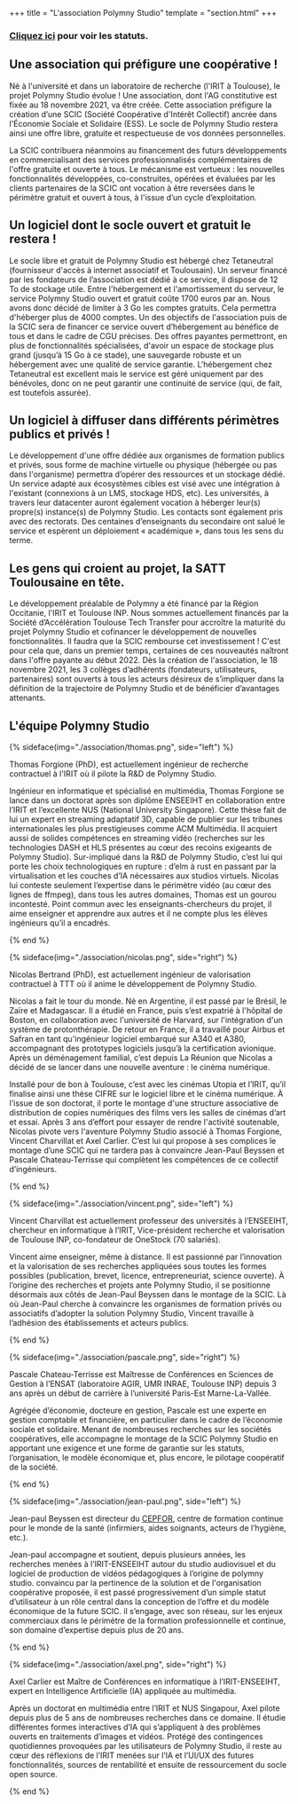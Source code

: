 +++
title = "L'association Polymny Studio"
template = "section.html"
+++

<h3 class="has-text-centered">
<a href="/statuts.pdf">Cliquez ici</a> pour voir les statuts.
</h3>

## Une association qui préfigure une coopérative !


Né à l'université et dans un laboratoire de recherche (l'IRIT à Toulouse), le
projet Polymny Studio évolue ! Une association, dont l'AG constitutive est
fixée au 18 novembre 2021, va être créée. Cette association préfigure la
création d’une SCIC (Société Coopérative d'Intérêt Collectif) ancrée dans
l'Économie Sociale et Solidaire (ESS). Le socle de Polymny Studio restera ainsi
une offre libre, gratuite et respectueuse de vos données personnelles.

La SCIC contribuera néanmoins au financement des futurs développements en
commercialisant des services professionnalisés complémentaires de l'offre
gratuite et ouverte à tous. Le mécanisme est vertueux : les nouvelles
fonctionnalités développées, co-construites, opérées et évaluées par les
clients partenaires de la SCIC ont vocation à être reversées dans le périmètre
gratuit et ouvert à tous, à l'issue d’un cycle d’exploitation.

## Un logiciel dont le socle ouvert et gratuit le restera !

Le socle libre et gratuit de Polymny Studio est hébergé chez Tetaneutral
(fournisseur d'accès à internet associatif et Toulousain). Un serveur financé
par les fondateurs de l’association est dédié à ce service, il dispose de 12 To
de stockage utile. Entre l'hébergement et l'amortissement du serveur, le
service Polymny Studio ouvert et gratuit coûte 1700 euros par an. Nous avons
donc décidé de limiter à 3 Go les comptes gratuits. Cela permettra d'héberger
plus de 4000 comptes. Un des objectifs de l'association puis de la SCIC sera de
financer ce service ouvert d’hébergement au bénéfice de tous et dans le cadre
de CGU précises. Des offres payantes permettront, en plus de fonctionnalités
spécialisées, d'avoir un espace de stockage plus grand (jusqu’à 15 Go à ce
stade), une sauvegarde robuste et un hébergement avec une qualité de service
garantie. L'hébergement chez Tetaneutral est excellent mais le service est géré
uniquement par des bénévoles, donc on ne peut garantir une continuité de
service (qui, de fait, est toutefois assurée).

## Un logiciel à diffuser dans différents périmètres publics et privés !

Le développement d'une offre dédiée aux organismes de formation publics et
privés, sous forme de machine virtuelle ou physique (hébergée ou pas dans
l'organisme) permettra d’opérer des ressources et un stockage dédié. Un service
adapté aux écosystèmes cibles est visé avec une intégration à l'existant
(connexions à un LMS, stockage HDS, etc). Les universités, à travers leur
datacenter auront également vocation à héberger leur(s) propre(s) instance(s)
de Polymny Studio. Les contacts sont également pris avec des rectorats. Des
centaines d’enseignants du secondaire ont salué le service et espèrent un
déploiement « académique », dans tous les sens du terme.

## Les gens qui croient au projet, la SATT Toulousaine en tête.

Le développement préalable de Polymny a été financé par la Région Occitanie,
l'IRIT et Toulouse INP. Nous sommes actuellement financés par la Société
d’Accélération Toulouse Tech Transfer pour accroître la maturité du projet
Polymny Studio et cofinancer le développement de nouvelles fonctionnalités. Il
faudra que la SCIC rembourse cet investissement ! C'est pour cela que, dans un
premier temps, certaines de ces nouveautés naîtront dans l'offre payante au
début 2022. Dès la création de l'association, le 18 novembre 2021, les 3
collèges d’adhérents (fondateurs, utilisateurs, partenaires) sont ouverts à
tous les acteurs désireux de s’impliquer dans la définition de la trajectoire
de Polymny Studio et de bénéficier d’avantages attenants.


<div  class="title mt-6 has-text-centered">

## L'équipe Polymny Studio

</div>
{% sideface(img="./association/thomas.png", side="left") %}

Thomas Forgione (PhD), est actuellement ingénieur de recherche
contractuel à l'IRIT où il pilote la R&D de Polymny Studio.

Ingénieur en informatique et  spécialisé en multimédia, Thomas Forgione se
lance dans un doctorat après son diplôme ENSEEIHT en collaboration entre l’IRIT
et l’excellente NUS (National University Singapore). Cette thèse fait de lui un
expert en streaming adaptatif 3D, capable de publier sur les tribunes
internationales les plus prestigieuses comme ACM Multimédia. Il acquiert aussi
de solides compétences en streaming vidéo (recherches sur les technologies DASH
et HLS présentes au cœur des recoins exigeants de Polymny Studio). Sur-impliqué
dans la R&D de Polymny Studio, c’est lui qui porte les choix technologiques en
rupture : d’elm à rust en passant par la virtualisation et les couches d’IA
nécessaires aux studios virtuels. Nicolas lui conteste seulement l’expertise
dans le périmètre vidéo (au cœur des lignes de ffmpeg), dans tous les autres
domaines, Thomas est un gourou incontesté. Point commun avec les
enseignants-chercheurs du projet, il aime enseigner et apprendre aux autres et
il ne compte plus les élèves ingénieurs qu’il a encadrés.

{% end %}


{% sideface(img="./association/nicolas.png", side="right") %}

Nicolas Bertrand (PhD), est actuellement ingénieur de valorisation
contractuel à TTT où il anime le développement de Polymny Studio.

Nicolas a fait le tour du monde. Né en Argentine, il est passé par le Brésil,
le Zaïre et Madagascar. Il a étudié en France, puis s’est expatrié à l'hôpital
de Boston, en collaboration avec l'université de Harvard, sur l'intégration
d'un système de protonthérapie. De retour en France, il a travaillé pour Airbus
et Safran en tant qu'ingénieur logiciel embarqué sur A340 et A380, accompagnant
des prototypes logiciels jusqu’à la certification avionique. Après un
déménagement familial, c’est depuis La Réunion que Nicolas a décidé de se
lancer dans une nouvelle aventure : le cinéma numérique.

Installé pour de bon à Toulouse, c’est avec les cinémas Utopia et l’IRIT, qu’il
finalise ainsi une thèse CIFRE sur le logiciel libre et le cinéma numérique. À
l'issue de son doctorat, il porte le montage d'une structure associative de
distribution de copies numériques des films vers les salles de cinémas d’art et
essai. Après 3 ans d’effort pour essayer de rendre l'activité soutenable,
Nicolas pivote vers l'aventure Polymny Studio associé à Thomas Forgione,
Vincent Charvillat et Axel Carlier. C’est lui qui propose à ses complices le
montage d’une SCIC qui ne tardera pas à convaincre Jean-Paul Beyssen et Pascale
Chateau-Terrisse qui complètent les compétences de ce collectif d’ingénieurs.

{% end %}

{% sideface(img="./association/vincent.png", side="left") %}

Vincent Charvillat  est actuellement professeur des universités à
l’ENSEEIHT, chercheur en informatique à l’IRIT, Vice-président recherche et
valorisation de Toulouse INP, co-fondateur de OneStock (70 salariés).

Vincent aime enseigner, même à distance. Il est passionné par l’innovation et
la valorisation de ses recherches appliquées sous toutes les formes possibles
(publication, brevet, licence, entrepreneuriat, science ouverte). À l’origine
des recherches et projets ante Polymny Studio, il se positionne désormais aux
côtés de Jean-Paul Beyssen dans le montage de la SCIC. Là où Jean-Paul cherche
à convaincre les organismes de formation privés ou associatifs  d’adopter la
solution Polymny Studio, Vincent travaille à l’adhésion des établissements et
acteurs publics.

{% end %}

{% sideface(img="./association/pascale.png", side="right") %}


Pascale Chateau-Terrisse est Maîtresse de Conférences en Sciences de Gestion à
l’ENSAT (laboratoire AGIR, UMR INRAE, Toulouse INP) depuis 3 ans après un début
de carrière à  l’université Paris-Est Marne-La-Vallée.

Agrégée d’économie, docteure en gestion, Pascale est une experte en gestion
comptable et financière, en particulier dans le cadre de l’économie sociale et
solidaire. Menant de nombreuses recherches sur les sociétés coopératives, elle
accompagne le montage de la SCIC Polymny Studio en apportant une exigence et
une forme de garantie sur les statuts, l’organisation, le modèle économique et,
plus encore, le pilotage coopératif de la société.

{% end %}

{% sideface(img="./association/jean-paul.png", side="left") %}

Jean-paul Beyssen  est directeur du [CEPFOR](http://www.cepfor.com), centre de
formation continue pour le monde de la santé (infirmiers, aides soignants,
acteurs de l’hygiène, etc.).

Jean-paul accompagne et soutient, depuis plusieurs années, les recherches
menées à l’IRIT-ENSEEIHT autour du studio audiovisuel et du logiciel de
production de vidéos pédagogiques à l’origine de polymny studio. convaincu par
la pertinence de la solution et de l'organisation coopérative proposée, il est
passé progressivement d’un simple statut d’utilisateur à un rôle central dans
la conception de l’offre et du modèle économique de la future SCIC. il
s’engage, avec son réseau, sur les enjeux commerciaux dans le périmètre de la
formation professionnelle et continue, son domaine d’expertise depuis plus de
20 ans.

{% end %}

{% sideface(img="./association/axel.png", side="right") %}

Axel Carlier est Maître de Conférences en informatique à l’IRIT-ENSEEIHT,
expert en Intelligence Artificielle (IA) appliquée au multimédia.

Après un doctorat en multimédia entre l’IRIT et NUS Singapour, Axel pilote
depuis plus de 5 ans de nombreuses recherches dans ce domaine. Il étudie
différentes formes interactives d’IA qui s’appliquent à des problèmes ouverts
en traitements d’images et vidéos. Protégé des contingences quotidiennes
provoquées par les utilisateurs de Polymny Studio, il reste au cœur des
réflexions de l’IRIT menées sur l’IA et l’UI/UX des futures fonctionnalités,
sources de rentabilité et ensuite de ressourcement du socle open source.

{% end %}


